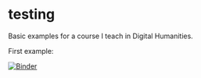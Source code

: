 # testing

Basic examples for a course I teach in Digital Humanities.

First example:

[![Binder](https://mybinder.org/badge_logo.svg)](https://mybinder.org/v2/gh/emmanuelferragne/digitalHumanities/HEAD) 
